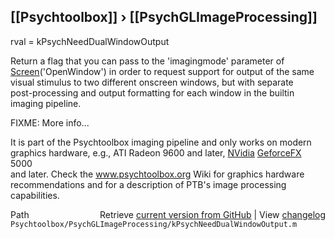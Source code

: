 ## [[Psychtoolbox]] &#8250; [[PsychGLImageProcessing]]

rval = kPsychNeedDualWindowOutput  
  
Return a flag that you can pass to the 'imagingmode' parameter of  
[Screen](Screen)('OpenWindow') in order to request support for output of the same  
visual stimulus to two different onscreen windows, but with separate  
post-processing and output formatting for each window in the builtin  
imaging pipeline.  
  
FIXME: More info...  
  
It is part of the Psychtoolbox imaging pipeline and only works on modern  
graphics hardware, e.g., ATI Radeon 9600 and later, [NVidia](NVidia) [GeforceFX](GeforceFX) 5000  
and later. Check the www.psychtoolbox.org Wiki for graphics hardware  
recommendations and for a description of PTB's image processing  
capabilities.  




<div class="code_header" style="text-align:right;">
  <span style="float:left;">Path&nbsp;&nbsp;</span> <span class="counter">Retrieve <a href=
  "https://raw.github.com/Psychtoolbox-3/Psychtoolbox-3/beta/Psychtoolbox/PsychGLImageProcessing/kPsychNeedDualWindowOutput.m">current version from GitHub</a> | View <a href=
  "https://github.com/Psychtoolbox-3/Psychtoolbox-3/commits/beta/Psychtoolbox/PsychGLImageProcessing/kPsychNeedDualWindowOutput.m">changelog</a></span>
</div>
<div class="code">
  <code>Psychtoolbox/PsychGLImageProcessing/kPsychNeedDualWindowOutput.m</code>
</div>


